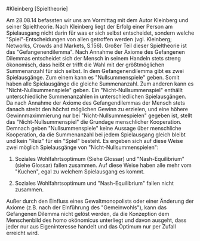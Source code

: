 #Kleinberg [Spieltheorie]

Am 28.08.14 befassten wir uns am Vormittag mit dem Autor Kleinberg und seiner Spieltheorie. Nach Kleinberg liegt der Erfolg einer Person am Spielausgang nicht darin für was er sich selbst entscheidet, sondern welche "Spiel"-Entscheidungen von allen getroffen werden (vgl. Kleinberg; Networks, Crowds and Markets, S.156).
Großer Teil dieser Spieltheorie ist das "Gefangenendilemma".
Nach Annahme der Axiome des Gefangenen Dilemmas entscheidet sich der Mensch in seinem Handeln stets streng ökonomisch, dass heißt er trifft die Wahl mit der größtmöglichen Summenanzahl für sich selbst.
In dem Gefangenendilemma gibt es zwei Spielausgänge.
Zum einem kann es "Nullsummenspiele" geben.
Somit haben alle Spielausgänge die gleiche Summenanzahl.
Zum anderen kann es "Nicht-Nullsummenspiele" geben.
Ein "Nicht-Nullsummenspiel" enthällt unterschiedliche Summenanzahlen in unterschiedlichen Spielausgängen.
Da nach Annahme der Axiome des Gefangendilemmas der Mensch stets danach strebt den höchst möglichen Gewinn zu erzielen, und eine höhere Gewinnmaximmierung nur bei "Nicht-Nullsummespielen" gegeben ist, stellt das "Nicht-Nullsummenspiel" die Grundage menschlicher Kooperation.
Demnach geben "Nullsummenspiele" keine Aussage über menschliche Kooperation, da die Summenanzahl bei jedem Spielausgang gleich bleibt und kein "Reiz" für ein "Spiel" besteht.
Es ergeben sich auf diese Weise zwei möglich Spielausgänge von "Nicht-Nullsummenspielen":

1. Soziales Wohlfahrtsoptimum (Siehe Glossar) und "Nash-Equilibrium" (siehe Glossar) fallen zusammen.
Auf diese Weise haben alle mehr vom "Kuchen", egal zu welchem Spielausgang es kommt.

2. Soziales Wohlfahrtsoptimum und "Nash-Equilibrium" fallen nicht zusammen.


Außer durch den Einfluss eines Gewaltmonopolists oder einer Änderung der Axiome (z.B. nach der EInführung des "Gemeinwohls"), kann das Gefangenen Dilemma nicht gelöst werden, da die Konzeption dem Menschenbild des homo okönomicus unterliegt und davon ausgeht, dass jeder nur aus Eigeninteresse handelt und das Optimum nur per Zufall erreicht wird.

